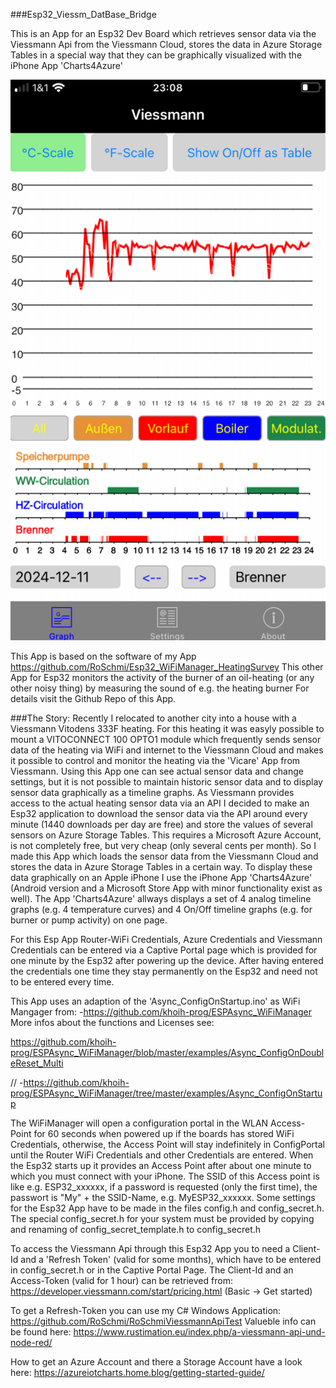 ###Esp32_Viessm_DatBase_Bridge

This is an App for an Esp32 Dev Board which retrieves sensor data via the Viessmann Api from the Viessmann Cloud, stores the data in Azure Storage Tables in a special way that they can be graphically visualized with the iPhone App 'Charts4Azure'

![gallery](https://github.com/RoSchmi/Esp32_Viessm_DatBase_Bridge/blob/develop/pictures/Heating_Graph.png)

This App is based on the software of my App https://github.com/RoSchmi/Esp32_WiFiManager_HeatingSurvey
This other App for Esp32 monitors the activity of the burner of an oil-heating
(or any other noisy thing) by measuring the sound of e.g. the heating burner
For details visit the Github Repo of this App. 

###The Story:
Recently I relocated to another city into a house with a Viessmann Vitodens 333F
heating. 
For this heating it was easyly possible to mount a VITOCONNECT 100 OPTO1
module which frequently sends sensor data of the heating via WiFi and internet
to the Viessmann Cloud and makes it possible to control and monitor the heating 
via the 'Vicare' App from Viessmann.
Using this App one can see actual sensor data and change settings, but it is not
possible to maintain historic sensor data and to display sensor data graphically 
as a timeline graphs.
As Viessmann provides access to the actual heating sensor data via an API
I decided to make an Esp32 application to download the sensor data via the API around every minute (1440 downloads per day are free) and store the values of several sensors on Azure Storage Tables. This requires a Microsoft Azure Account, is not completely free, but very cheap (only several cents per month).
So I made this App which loads the sensor data from the Viessmann Cloud
and stores the data in Azure Storage Tables in a certain way.
To display these data graphically on an Apple iPhone I use the iPhone App
'Charts4Azure' (Android version and a Microsoft Store App with minor functionality
exist as well). The App 'Charts4Azure' allways displays a set of
4 analog timeline graphs (e.g. 4 temperature curves) and 4 On/Off timeline graphs 
(e.g. for burner or pump activity) on one page.

For this Esp App Router-WiFi Credentials, Azure Credentials and Viessmann Credentials can be entered via a Captive Portal page which is provided for one minute by the Esp32 after powering up the device. 
After having entered the credentials one time they stay permanently on the Esp32 and need not to be entered every time.

This App uses an adaption of the 'Async_ConfigOnStartup.ino' as WiFi Mangager
from: -https://github.com/khoih-prog/ESPAsync_WiFiManager 
More infos about the functions and Licenses see:

https://github.com/khoih-prog/ESPAsync_WiFiManager/blob/master/examples/Async_ConfigOnDoubleReset_Multi

// -https://github.com/khoih-prog/ESPAsync_WiFiManager/tree/master/examples/Async_ConfigOnStartup
 
The WiFiManager will open a configuration portal in the WLAN Access-Point for 60 seconds when powered up if the boards has stored WiFi Credentials, otherwise, the Access Point will stay indefinitely in ConfigPortal until the Router WiFi Credentials and other Credentials are entered.
When the Esp32 starts up it provides an Access Point after about one minute to which you must connect with your iPhone. 
The SSID of this Access point is like e.g. ESP32_xxxxxx, if a password is requested (only the first time), the passwort is "My" + the SSID-Name, e.g. MyESP32_xxxxxx.
Some settings for the Esp32 App have to be made in the files config.h and config_secret.h.
The special config_secret.h for your system must be provided by copying and renaming of config_secret_template.h to config_secret.h

To access the Viessmann Api through this Esp32 App you to need a Client-Id
and a 'Refresh Token' (valid for some months), which have to be entered in config_secret.h or in the Captive Portal Page. The Client-Id and an Access-Token (valid for 1 hour) can be retrieved from: https://developer.viessmann.com/start/pricing.html (Basic -> Get started)

To get a Refresh-Token you can use my C# Windows Application:
https://github.com/RoSchmi/RoSchmiViessmannApiTest
Valueble info can be found here: 
https://www.rustimation.eu/index.php/a-viessmann-api-und-node-red/

How to get an Azure Account and there a Storage Account have a
look here: https://azureiotcharts.home.blog/getting-started-guide/
